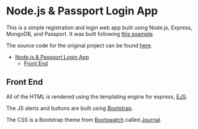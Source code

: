 # Node.js & Passport Login App

This is a simple registration and login web app built using Node.js, Express, MongoDB, and Passport. It was built following [this example](https://www.youtube.com/watch?v=6FOq4cUdH8k). 

The source code for the original project can be found [here](https://github.com/bradtraversy/node_passport_login). 

- [Node.js & Passport Login App](#nodejs--passport-login-app)
	- [Front End](#front-end)

## Front End

All of the HTML is rendered using the templating engine for express, [EJS](https://ejs.co). 

The JS alerts and buttons are built using [Bootstrap](Bootstrap). 

The CSS is a Bootstrap theme from [Bootswatch](https://bootswatch.com) called [Journal](https://bootswatch.com/journal/).

